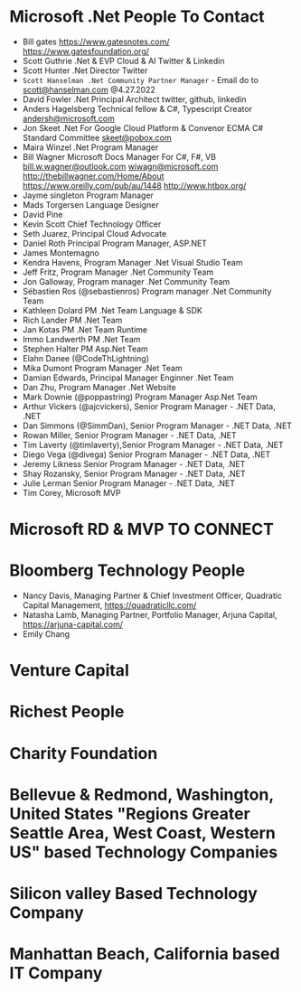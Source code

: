 # Microsoft .Net People To Contact
- Bill gates https://www.gatesnotes.com/ https://www.gatesfoundation.org/
- Scott Guthrie .Net & EVP Cloud & AI Twitter & Linkedin
- Scott Hunter .Net Director Twitter
- `Scott Hanselman .Net Community Partner Manager` - Email do to scott@hanselman.com @4.27.2022
- David Fowler .Net Principal Architect twitter, github, linkedin
- Anders Hagelsberg Technical fellow & C#, Typescript Creator  andersh@microsoft.com
- Jon Skeet .Net For Google Cloud Platform & Convenor ECMA C# Standard Committee skeet@pobox.com
- Maira Winzel .Net Program Manager
- Bill Wagner Microsoft Docs Manager For C#, F#, VB bill.w.wagner@outlook.com wiwagn@microsoft.com http://thebillwagner.com/Home/About https://www.oreilly.com/pub/au/1448 http://www.htbox.org/
- Jayme singleton Program Manager
- Mads Torgersen Language Designer
- David Pine
- Kevin Scott Chief Technology Officer
- Seth Juarez, Principal Cloud Advocate
- Daniel Roth Principal Program Manager, ASP.NET
- James Montemagno
- Kendra Havens, Program Manager .Net Visual Studio Team
- Jeff Fritz, Program Manager .Net Community Team
- Jon Galloway, Program manager .Net Community Team
- Sébastien Ros (@sebastienros)  Program manager .Net Community Team
- Kathleen Dolard PM .Net Team Language & SDK
- Rich Lander PM .Net Team
- Jan Kotas PM .Net Team Runtime
- Immo Landwerth PM .Net Team
- Stephen Halter PM Asp.Net Team
- Elahn Danee (@CodeThLightning)
- Mika Dumont Program Manager .Net Team
- Damian Edwards, Principal Manager Enginner .Net Team
- Dan Zhu, Program Manager .Net Website
-  Mark Downie (@poppastring) Program Manager Asp.Net Team
-  Arthur Vickers (@ajcvickers), Senior Program Manager - .NET Data, .NET
-  Dan Simmons (@SimmDan), Senior Program Manager - .NET Data, .NET
-  Rowan Miller, Senior Program Manager - .NET Data, .NET
-  Tim Laverty (@timlaverty),Senior Program Manager - .NET Data, .NET
-  Diego Vega (@divega) Senior Program Manager - .NET Data, .NET
-  Jeremy Likness Senior Program Manager - .NET Data, .NET
-  Shay Rozansky, Senior Program Manager - .NET Data, .NET
-  Julie Lerman Senior Program Manager - .NET Data, .NET
-  Tim Corey, Microsoft MVP

# Microsoft RD & MVP TO CONNECT

# Bloomberg Technology People
- Nancy Davis, Managing Partner & Chief Investment Officer, Quadratic Capital Management, https://quadraticllc.com/
- Natasha Lamb, Managing Partner, Portfolio Manager, Arjuna Capital, https://arjuna-capital.com/
- Emily Chang

# Venture Capital

# Richest People

# Charity Foundation

# Bellevue & Redmond, Washington, United States "Regions Greater Seattle Area, West Coast, Western US" based Technology Companies

# Silicon valley Based Technology Company

# Manhattan Beach, California based IT Company
